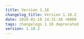 ```yaml
---
title: Version 1.18
changelog_title: Version 1.18.2
date: 2020-02-10 14:31:18 +0000
tags: changelogs 1.18 deprecated
version: 1.18.2
---
```

<script src="https://gist.github.com/spinnaker-release/6a8f08f906ebe72bedcca8cd14322ae7.js"/>
